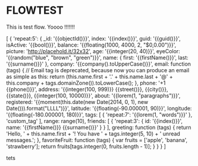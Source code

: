 # FLOWTEST
This is test flow. Yoooo !!!!!!!

[
  {
    'repeat:5': {
      _id: '{{objectId()}}',
      index: '{{index()}}',
      guid: '{{guid()}}',
      isActive: '{{bool()}}',
      balance: '{{floating(1000, 4000, 2, "$0,0.00")}}',
      picture: 'http://placehold.it/32x32',
      age: '{{integer(20, 40)}}',
      eyeColor: '{{random("blue", "brown", "green")}}',
      name: {
        first: '{{firstName()}}',
        last: '{{surname()}}'
      },
      company: '{{company().toUpperCase()}}',
      email: function (tags) {
        // Email tag is deprecated, because now you can produce an email as simple as this:
        return (this.name.first + '.' + this.name.last + '@' + this.company + tags.domainZone()).toLowerCase();
      },
      phone: '+1 {{phone()}}',
      address: '{{integer(100, 999)}} {{street()}}, {{city()}}, {{state()}}, {{integer(100, 10000)}}',
      about: '{{lorem(1, "paragraphs")}}',
      registered: '{{moment(this.date(new Date(2014, 0, 1), new Date())).format("LLLL")}}',
      latitude: '{{floating(-90.000001, 90)}}',
      longitude: '{{floating(-180.000001, 180)}}',
      tags: [
        {
          'repeat:7': '{{lorem(1, "words")}}'
        },
        'custom_tag'
      ],
      range: range(10),
      friends: [
        {
          'repeat:3': {
            id: '{{index()}}',
            name: '{{firstName()}} {{surname()}}'
          }
        }
      ],
      greeting: function (tags) {
        return 'Hello, ' + this.name.first + '! You have ' + tags.integer(5, 10) + ' unread messages.';
      },
      favoriteFruit: function (tags) {
        var fruits = ['apple', 'banana', 'strawberry'];
        return fruits[tags.integer(0, fruits.length - 1)];
      }
    }
  }
]

tets  
